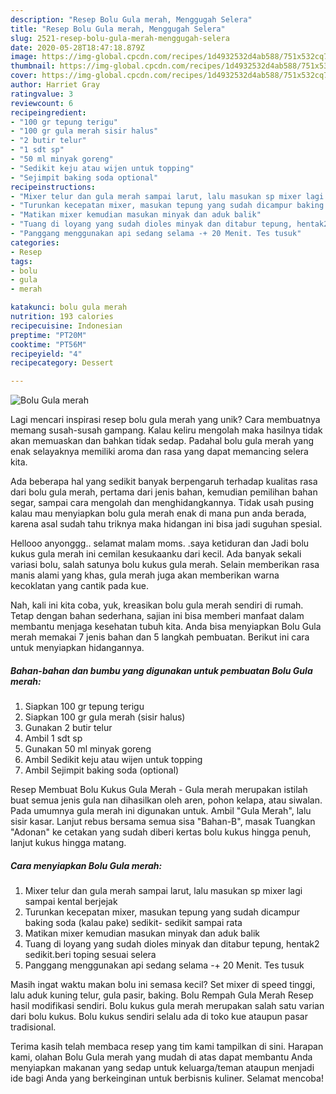 ```yaml
---
description: "Resep Bolu Gula merah, Menggugah Selera"
title: "Resep Bolu Gula merah, Menggugah Selera"
slug: 2521-resep-bolu-gula-merah-menggugah-selera
date: 2020-05-28T18:47:18.879Z
image: https://img-global.cpcdn.com/recipes/1d4932532d4ab588/751x532cq70/bolu-gula-merah-foto-resep-utama.jpg
thumbnail: https://img-global.cpcdn.com/recipes/1d4932532d4ab588/751x532cq70/bolu-gula-merah-foto-resep-utama.jpg
cover: https://img-global.cpcdn.com/recipes/1d4932532d4ab588/751x532cq70/bolu-gula-merah-foto-resep-utama.jpg
author: Harriet Gray
ratingvalue: 3
reviewcount: 6
recipeingredient:
- "100 gr tepung terigu"
- "100 gr gula merah sisir halus"
- "2 butir telur"
- "1 sdt sp"
- "50 ml minyak goreng"
- "Sedikit keju atau wijen untuk topping"
- "Sejimpit baking soda optional"
recipeinstructions:
- "Mixer telur dan gula merah sampai larut, lalu masukan sp mixer lagi sampai kental berjejak"
- "Turunkan kecepatan mixer, masukan tepung yang sudah dicampur baking soda (kalau pake) sedikit- sedikit sampai rata"
- "Matikan mixer kemudian masukan minyak dan aduk balik"
- "Tuang di loyang yang sudah dioles minyak dan ditabur tepung, hentak2 sedikit.beri toping sesuai selera"
- "Panggang menggunakan api sedang selama -+ 20 Menit. Tes tusuk"
categories:
- Resep
tags:
- bolu
- gula
- merah

katakunci: bolu gula merah 
nutrition: 193 calories
recipecuisine: Indonesian
preptime: "PT20M"
cooktime: "PT56M"
recipeyield: "4"
recipecategory: Dessert

---
```



![Bolu Gula merah](https://img-global.cpcdn.com/recipes/1d4932532d4ab588/751x532cq70/bolu-gula-merah-foto-resep-utama.jpg)

Lagi mencari inspirasi resep bolu gula merah yang unik? Cara membuatnya memang susah-susah gampang. Kalau keliru mengolah maka hasilnya tidak akan memuaskan dan bahkan tidak sedap. Padahal bolu gula merah yang enak selayaknya memiliki aroma dan rasa yang dapat memancing selera kita.

Ada beberapa hal yang sedikit banyak berpengaruh terhadap kualitas rasa dari bolu gula merah, pertama dari jenis bahan, kemudian pemilihan bahan segar, sampai cara mengolah dan menghidangkannya. Tidak usah pusing kalau mau menyiapkan bolu gula merah enak di mana pun anda berada, karena asal sudah tahu triknya maka hidangan ini bisa jadi suguhan spesial.

Hellooo anyonggg.. selamat malam moms. .saya ketiduran dan Jadi bolu kukus gula merah ini cemilan kesukaanku dari kecil. Ada banyak sekali variasi bolu, salah satunya bolu kukus gula merah. Selain memberikan rasa manis alami yang khas, gula merah juga akan memberikan warna kecoklatan yang cantik pada kue.


Nah, kali ini kita coba, yuk, kreasikan bolu gula merah sendiri di rumah. Tetap dengan bahan sederhana, sajian ini bisa memberi manfaat dalam membantu menjaga kesehatan tubuh kita. Anda bisa menyiapkan Bolu Gula merah memakai 7 jenis bahan dan 5 langkah pembuatan. Berikut ini cara untuk menyiapkan hidangannya.

<!--inarticleads1-->

##### Bahan-bahan dan bumbu yang digunakan untuk pembuatan Bolu Gula merah:

1. Siapkan 100 gr tepung terigu
1. Siapkan 100 gr gula merah (sisir halus)
1. Gunakan 2 butir telur
1. Ambil 1 sdt sp
1. Gunakan 50 ml minyak goreng
1. Ambil Sedikit keju atau wijen untuk topping
1. Ambil Sejimpit baking soda (optional)


Resep Membuat Bolu Kukus Gula Merah - Gula merah merupakan istilah buat semua jenis gula nan dihasilkan oleh aren, pohon kelapa, atau siwalan. Pada umumnya gula merah ini digunakan untuk. Ambil &#34;Gula Merah&#34;, lalu sisir kasar. Lanjut rebus bersama semua sisa &#34;Bahan-B&#34;, masak Tuangkan &#34;Adonan&#34; ke cetakan yang sudah diberi kertas bolu kukus hingga penuh, lanjut kukus hingga matang. 

<!--inarticleads2-->

##### Cara menyiapkan Bolu Gula merah:

1. Mixer telur dan gula merah sampai larut, lalu masukan sp mixer lagi sampai kental berjejak
1. Turunkan kecepatan mixer, masukan tepung yang sudah dicampur baking soda (kalau pake) sedikit- sedikit sampai rata
1. Matikan mixer kemudian masukan minyak dan aduk balik
1. Tuang di loyang yang sudah dioles minyak dan ditabur tepung, hentak2 sedikit.beri toping sesuai selera
1. Panggang menggunakan api sedang selama -+ 20 Menit. Tes tusuk


Masih ingat waktu makan bolu ini semasa kecil? Set mixer di speed tinggi, lalu aduk kuning telur, gula pasir, baking. Bolu Rempah Gula Merah Resep hasil modifikasi sendiri. Bolu kukus gula merah merupakan salah satu varian dari bolu kukus. Bolu kukus sendiri selalu ada di toko kue ataupun pasar tradisional. 

Terima kasih telah membaca resep yang tim kami tampilkan di sini. Harapan kami, olahan Bolu Gula merah yang mudah di atas dapat membantu Anda menyiapkan makanan yang sedap untuk keluarga/teman ataupun menjadi ide bagi Anda yang berkeinginan untuk berbisnis kuliner. Selamat mencoba!
